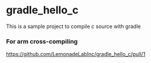 # gradle_hello_c
This is a sample project to compile c source with gradle

### For arm cross-compiling
https://github.com/LemonadeLabInc/gradle_hello_c/pull/1
